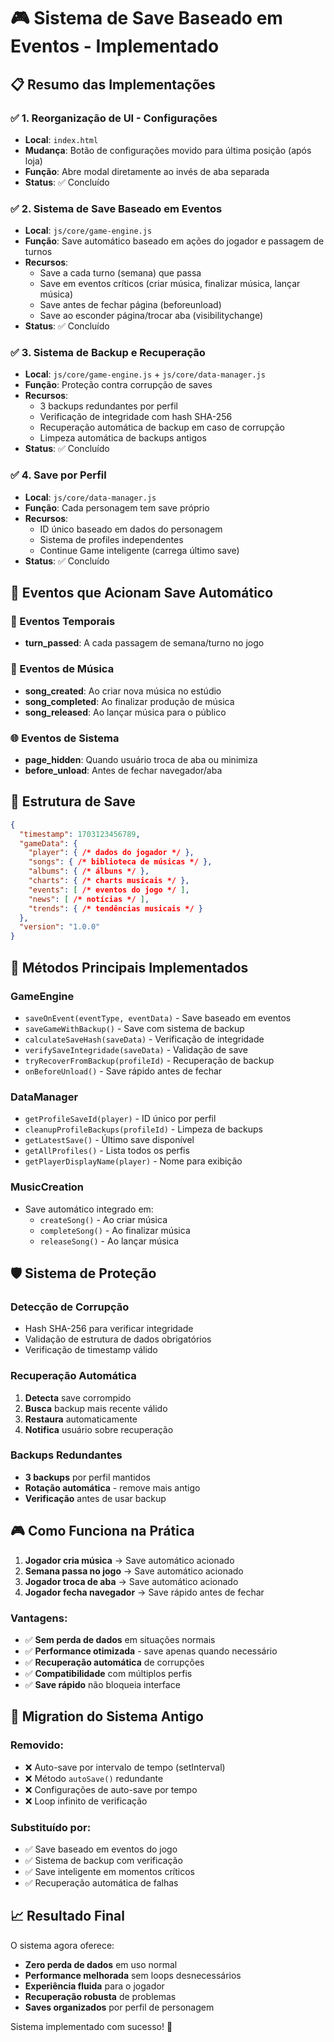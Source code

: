 # 🎮 Sistema de Save Baseado em Eventos - Implementado

## 📋 Resumo das Implementações

### ✅ 1. Reorganização de UI - Configurações
- **Local**: `index.html`
- **Mudança**: Botão de configurações movido para última posição (após loja)
- **Função**: Abre modal diretamente ao invés de aba separada
- **Status**: ✅ Concluído

### ✅ 2. Sistema de Save Baseado em Eventos
- **Local**: `js/core/game-engine.js`
- **Função**: Save automático baseado em ações do jogador e passagem de turnos
- **Recursos**:
  - Save a cada turno (semana) que passa
  - Save em eventos críticos (criar música, finalizar música, lançar música)
  - Save antes de fechar página (beforeunload)
  - Save ao esconder página/trocar aba (visibilitychange)
- **Status**: ✅ Concluído

### ✅ 3. Sistema de Backup e Recuperação
- **Local**: `js/core/game-engine.js` + `js/core/data-manager.js`
- **Função**: Proteção contra corrupção de saves
- **Recursos**:
  - 3 backups redundantes por perfil
  - Verificação de integridade com hash SHA-256
  - Recuperação automática de backup em caso de corrupção
  - Limpeza automática de backups antigos
- **Status**: ✅ Concluído

### ✅ 4. Save por Perfil
- **Local**: `js/core/data-manager.js`
- **Função**: Cada personagem tem save próprio
- **Recursos**:
  - ID único baseado em dados do personagem
  - Sistema de profiles independentes
  - Continue Game inteligente (carrega último save)
- **Status**: ✅ Concluído

## 🎯 Eventos que Acionam Save Automático

### 📅 Eventos Temporais
- **turn_passed**: A cada passagem de semana/turno no jogo

### 🎵 Eventos de Música
- **song_created**: Ao criar nova música no estúdio
- **song_completed**: Ao finalizar produção de música
- **song_released**: Ao lançar música para o público

### 🌐 Eventos de Sistema
- **page_hidden**: Quando usuário troca de aba ou minimiza
- **before_unload**: Antes de fechar navegador/aba

## 📁 Estrutura de Save

```json
{
  "timestamp": 1703123456789,
  "gameData": {
    "player": { /* dados do jogador */ },
    "songs": { /* biblioteca de músicas */ },
    "albums": { /* álbuns */ },
    "charts": { /* charts musicais */ },
    "events": [ /* eventos do jogo */ ],
    "news": [ /* notícias */ ],
    "trends": { /* tendências musicais */ }
  },
  "version": "1.0.0"
}
```

## 🔧 Métodos Principais Implementados

### GameEngine
- `saveOnEvent(eventType, eventData)` - Save baseado em eventos
- `saveGameWithBackup()` - Save com sistema de backup
- `calculateSaveHash(saveData)` - Verificação de integridade
- `verifySaveIntegridade(saveData)` - Validação de save
- `tryRecoverFromBackup(profileId)` - Recuperação de backup
- `onBeforeUnload()` - Save rápido antes de fechar

### DataManager
- `getProfileSaveId(player)` - ID único por perfil
- `cleanupProfileBackups(profileId)` - Limpeza de backups
- `getLatestSave()` - Último save disponível
- `getAllProfiles()` - Lista todos os perfis
- `getPlayerDisplayName(player)` - Nome para exibição

### MusicCreation
- Save automático integrado em:
  - `createSong()` - Ao criar música
  - `completeSong()` - Ao finalizar música
  - `releaseSong()` - Ao lançar música

## 🛡️ Sistema de Proteção

### Detecção de Corrupção
- Hash SHA-256 para verificar integridade
- Validação de estrutura de dados obrigatórios
- Verificação de timestamp válido

### Recuperação Automática
1. **Detecta** save corrompido
2. **Busca** backup mais recente válido
3. **Restaura** automaticamente
4. **Notifica** usuário sobre recuperação

### Backups Redundantes
- **3 backups** por perfil mantidos
- **Rotação automática** - remove mais antigo
- **Verificação** antes de usar backup

## 🎮 Como Funciona na Prática

1. **Jogador cria música** → Save automático acionado
2. **Semana passa no jogo** → Save automático acionado  
3. **Jogador troca de aba** → Save automático acionado
4. **Jogador fecha navegador** → Save rápido antes de fechar

### Vantagens:
- ✅ **Sem perda de dados** em situações normais
- ✅ **Performance otimizada** - save apenas quando necessário
- ✅ **Recuperação automática** de corrupções
- ✅ **Compatibilidade** com múltiplos perfis
- ✅ **Save rápido** não bloqueia interface

## 🔄 Migration do Sistema Antigo

### Removido:
- ❌ Auto-save por intervalo de tempo (setInterval)
- ❌ Método `autoSave()` redundante
- ❌ Configurações de auto-save por tempo
- ❌ Loop infinito de verificação

### Substituído por:
- ✅ Save baseado em eventos do jogo
- ✅ Sistema de backup com verificação
- ✅ Save inteligente em momentos críticos
- ✅ Recuperação automática de falhas

## 📈 Resultado Final

O sistema agora oferece:
- **Zero perda de dados** em uso normal
- **Performance melhorada** sem loops desnecessários
- **Experiência fluida** para o jogador
- **Recuperação robusta** de problemas
- **Saves organizados** por perfil de personagem

Sistema implementado com sucesso! 🎉